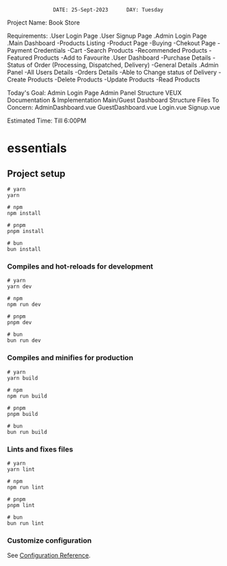                    DATE: 25-Sept-2023      DAY: Tuesday

Project Name:   Book Store

Requirements:
              .User Login Page
              .User Signup Page
              .Admin Login Page
              .Main Dashboard
                  -Products Listing
                    -Product Page
                  -Buying
                    -Chekout Page
                    -Payment Credentials
                  -Cart
                  -Search Products
                  -Recommended Products
                  -Featured Products
                  -Add to Favourite
              .User Dashboard
                  -Purchase Details
                  -Status of Order (Processing, Dispatched, Delivery)
                  -General Details
              .Admin Panel
                  -All Users Details
                  -Orders Details
                  -Able to Change status of Delivery
                  -Create Products
                  -Delete Products
                  -Update Products
                  -Read Products
                  
              
Today's Goal: 
              Admin Login Page
              Admin Panel Structure
              VEUX Documentation & Implementation
              Main/Guest Dashboard Structure
Files To Concern:
              AdminDashboard.vue
              GuestDashboard.vue
              Login.vue
              Signup.vue

Estimated Time:
              Till 6:00PM
              
              



























# essentials

## Project setup

```
# yarn
yarn

# npm
npm install

# pnpm
pnpm install

# bun
bun install
```

### Compiles and hot-reloads for development

```
# yarn
yarn dev

# npm
npm run dev

# pnpm
pnpm dev

# bun
bun run dev
```

### Compiles and minifies for production

```
# yarn
yarn build

# npm
npm run build

# pnpm
pnpm build

# bun
bun run build
```

### Lints and fixes files

```
# yarn
yarn lint

# npm
npm run lint

# pnpm
pnpm lint

# bun
bun run lint
```

### Customize configuration

See [Configuration Reference](https://vitejs.dev/config/).
#
